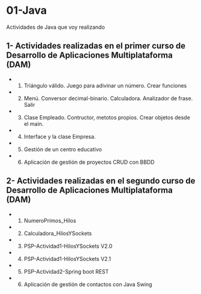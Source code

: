 # 01-Java
Actividades de Java que voy realizando

## 1- Actividades realizadas en el primer curso de Desarrollo de Aplicaciones Multiplataforma (DAM)

- 1. Triángulo válido. Juego para adivinar un número. Crear funciones
- 2. Menú. Conversor decimal-binario. Calculadora. Analizador de frase. Salir
- 3. Clase Empleado. Contructor, metotos propios. Crear objetos desde el main.
- 4. Interface y la clase Empresa.
- 5. Gestión de un centro educativo
- 6. Aplicación de gestión de proyectos CRUD con BBDD

## 2- Actividades realizadas en el segundo curso de Desarrollo de Aplicaciones Multiplataforma (DAM)

- 1. NumeroPrimos_Hilos
- 2. Calculadora_HilosYSockets
- 3. PSP-Actividad1-HilosYSockets V2.0
- 4. PSP-Actividad1-HilosYSockets V2.1
- 5. PSP-Actividad2-Spring boot REST
- 6. Aplicación de gestión de contactos con Java Swing
